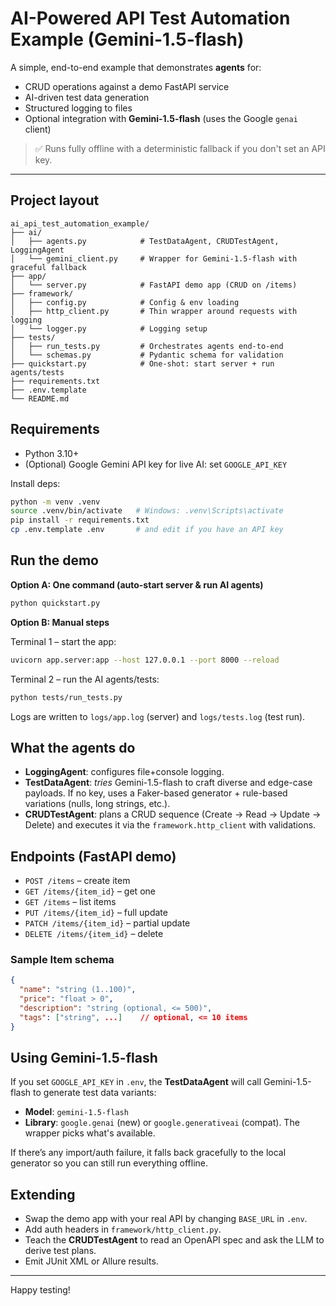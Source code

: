 # AI-Powered API Test Automation Example (Gemini-1.5-flash)

A simple, end-to-end example that demonstrates **agents** for:
- CRUD operations against a demo FastAPI service
- AI-driven test data generation
- Structured logging to files
- Optional integration with **Gemini-1.5-flash** (uses the Google `genai` client)

> ✅ Runs fully offline with a deterministic fallback if you don't set an API key.

---

## Project layout

```
ai_api_test_automation_example/
├── ai/
│   ├── agents.py            # TestDataAgent, CRUDTestAgent, LoggingAgent
│   └── gemini_client.py     # Wrapper for Gemini-1.5-flash with graceful fallback
├── app/
│   └── server.py            # FastAPI demo app (CRUD on /items)
├── framework/
│   ├── config.py            # Config & env loading
│   ├── http_client.py       # Thin wrapper around requests with logging
│   └── logger.py            # Logging setup
├── tests/
│   ├── run_tests.py         # Orchestrates agents end-to-end
│   └── schemas.py           # Pydantic schema for validation
├── quickstart.py            # One-shot: start server + run agents/tests
├── requirements.txt
├── .env.template
└── README.md
```

## Requirements

- Python 3.10+
- (Optional) Google Gemini API key for live AI: set `GOOGLE_API_KEY`

Install deps:

```bash
python -m venv .venv
source .venv/bin/activate   # Windows: .venv\Scripts\activate
pip install -r requirements.txt
cp .env.template .env       # and edit if you have an API key
```

## Run the demo

**Option A: One command (auto-start server & run AI agents)**

```bash
python quickstart.py
```

**Option B: Manual steps**

Terminal 1 – start the app:
```bash
uvicorn app.server:app --host 127.0.0.1 --port 8000 --reload
```

Terminal 2 – run the AI agents/tests:
```bash
python tests/run_tests.py
```

Logs are written to `logs/app.log` (server) and `logs/tests.log` (test run).

## What the agents do

- **LoggingAgent**: configures file+console logging.
- **TestDataAgent**: *tries* Gemini-1.5-flash to craft diverse and edge-case payloads. If no key, uses a Faker-based generator + rule-based variations (nulls, long strings, etc.).
- **CRUDTestAgent**: plans a CRUD sequence (Create → Read → Update → Delete) and executes it via the `framework.http_client` with validations.

## Endpoints (FastAPI demo)

- `POST /items` – create item
- `GET /items/{item_id}` – get one
- `GET /items` – list items
- `PUT /items/{item_id}` – full update
- `PATCH /items/{item_id}` – partial update
- `DELETE /items/{item_id}` – delete

### Sample Item schema
```json
{
  "name": "string (1..100)",
  "price": "float > 0",
  "description": "string (optional, <= 500)",
  "tags": ["string", ...]    // optional, <= 10 items
}
```

## Using Gemini-1.5-flash

If you set `GOOGLE_API_KEY` in `.env`, the **TestDataAgent** will call Gemini-1.5-flash to generate test data variants:

- **Model**: `gemini-1.5-flash`
- **Library**: `google.genai` (new) or `google.generativeai` (compat). The wrapper picks what's available.

If there’s any import/auth failure, it falls back gracefully to the local generator so you can still run everything offline.

## Extending

- Swap the demo app with your real API by changing `BASE_URL` in `.env`.
- Add auth headers in `framework/http_client.py`.
- Teach the **CRUDTestAgent** to read an OpenAPI spec and ask the LLM to derive test plans.
- Emit JUnit XML or Allure results.

---

Happy testing!
